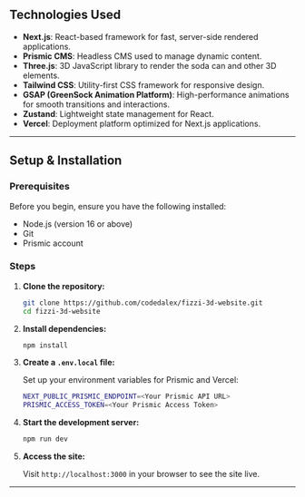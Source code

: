 ## Technologies Used

- **Next.js**: React-based framework for fast, server-side rendered applications.
- **Prismic CMS**: Headless CMS used to manage dynamic content.
- **Three.js**: 3D JavaScript library to render the soda can and other 3D elements.
- **Tailwind CSS**: Utility-first CSS framework for responsive design.
- **GSAP (GreenSock Animation Platform)**: High-performance animations for smooth transitions and interactions.
- **Zustand**: Lightweight state management for React.
- **Vercel**: Deployment platform optimized for Next.js applications.

---

## Setup & Installation

### Prerequisites

Before you begin, ensure you have the following installed:

- Node.js (version 16 or above)
- Git
- Prismic account

### Steps

1. **Clone the repository:**

   ```bash
   git clone https://github.com/codedalex/fizzi-3d-website.git
   cd fizzi-3d-website
   ```

2. **Install dependencies:**

   ```bash
   npm install
   ```

3. **Create a `.env.local` file:**

   Set up your environment variables for Prismic and Vercel:

   ```bash
   NEXT_PUBLIC_PRISMIC_ENDPOINT=<Your Prismic API URL>
   PRISMIC_ACCESS_TOKEN=<Your Prismic Access Token>
   ```

4. **Start the development server:**

   ```bash
   npm run dev
   ```

5. **Access the site:**

   Visit `http://localhost:3000` in your browser to see the site live.

---